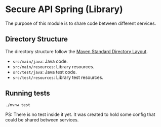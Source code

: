 # Secure API Spring (Library)

The purpose of this module is to share code between different services.

## Directory Structure

The directory structure follow the [Maven Standard Directory Layout](https://maven.apache.org/guides/introduction/introduction-to-the-standard-directory-layout.html).
- `src/main/java`: Java code.
- `src/main/resources`: Library resources.
- `src/test/java`: Java test code.
- `src/test/resources`: Library test resources.

## Running tests

`./mvnw test`

PS: There is no test inside it yet. It was created to hold some config that could be shared between services.